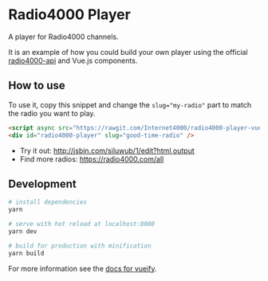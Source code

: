 # Radio4000 Player

A player for Radio4000 channels.

It is an example of how you could build your own player using the official [radio4000-api](https://github.com/internet4000/radio4000-api) and Vue.js components.

## How to use

To use it, copy this snippet and change the `slug="my-radio"` part to match the radio you want to play.

```html
<script async src="https://rawgit.com/Internet4000/radio4000-player-vue/master/dist/radio4000-player.min.js"></script>
<div id="radio4000-player" slug="good-time-radio" />
```

- Try it out: http://jsbin.com/siluwub/1/edit?html,output
- Find more radios: https://radio4000.com/all

## Development

``` bash
# install dependencies
yarn

# serve with hot reload at localhost:8080
yarn dev

# build for production with minification
yarn build
```

For more information see the [docs for vueify](https://github.com/vuejs/vueify).
